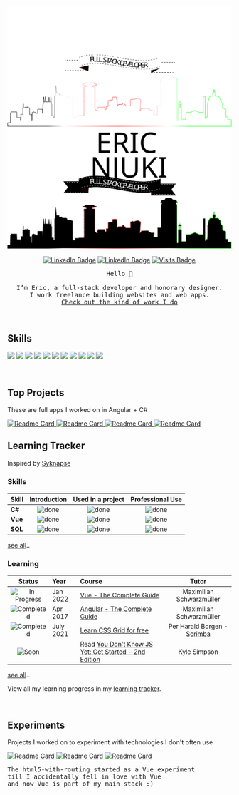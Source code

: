 <!-- 
- 👋 Hi, I’m @ericnjuki
- 👀 I’m interested in ...
- 🌱 I’m currently learning ...
- 💞️ I’m looking to collaborate on ...
- 📫 How to reach me ...
 -->

[![Eric's Github Banner - Dark](./assets/eric-readme-banner-light.svg#gh-dark-mode-only)](https://ericnjuki.com)
[![Eric's Github Banner - Light](./assets/eric-readme-banner-dark.svg#gh-light-mode-only)](https://ericnjuki.com)

<div align="center">

[![LinkedIn Badge](https://img.shields.io/badge/Portfolio-ericnjuki.com-black?style=flat&logo=data:image/png;base64,iVBORw0KGgoAAAANSUhEUgAAAAwAAAAKCAQAAAAqJXdxAAAAAmJLR0QA/4ePzL8AAACbSURBVAgdBcG/KoUBAMDR3yKjeABZ7i4DyWAweAF1RQxKklxvor4MFpvkIUwGV1kM8iqSf8c5lQNPNqvcObPlxUll3heOyiJuHfrzbSEjXFcZ46JcYZQVDFUusVYGrOUZkypTn2bLPt7yit0y48O0yjEes46hrOKyyoDljDCUCcZVbjDKgh+/9txiqZzi01zlzLtt5+6rbHiwU/9OTZHVZKBkVAAAAABJRU5ErkJggg==&logoColor=white&color=black)](https://ericnjuki.com)
[![LinkedIn Badge](https://img.shields.io/badge/LinkedIn-Profile-informational?style=flat&logo=linkedin&logoColor=white&color=black)](https://www.linkedin.com/in/ericnjuki/)
[![Visits Badge](https://badges.pufler.dev/visits/ericnjuki/ericnjuki?style=flat&logoColor=white&color=black)](https://ericnjuki.com)
</div>


<pre style="text-align: center;">
Hello 👋

I’m Eric, a full-stack developer and honorary designer.
I work freelance building websites and web apps.
<a href="https://ericnjuki.com">Check out the kind of work I do</a>
</pre>

<br>

## Skills
![](https://img.shields.io/badge/Lang-C%23-informational?style=flat&logo=c-sharp&logoColor=white&color=black)
![](https://img.shields.io/badge/Framework-.NET-informational?style=flat&logo=dotnet&logoColor=white&color=black)
![](https://img.shields.io/badge/Database-SQL%20Server-informational?style=flat&logo=microsoftsqlserver&logoColor=white&color=black)
![](https://img.shields.io/badge/Cloud-Azure-informational?style=flat&logo=microsoftazure&logoColor=white&color=black)
![](https://img.shields.io/badge/Lang-JavaScript-informational?style=flat&logo=javascript&logoColor=white&color=black)
![](https://img.shields.io/badge/Lang-TypeScript-informational?style=flat&logo=typescript&logoColor=white&color=black)
![](https://img.shields.io/badge/Framework-Vue-informational?style=flat&logo=vuedotjs&logoColor=white&color=black)
![](https://img.shields.io/badge/Framework-Angular-informational?style=flat&logo=angular&logoColor=white&color=black)
![](https://img.shields.io/badge/Lang-HTML-informational?style=flat&logo=html5&logoColor=white&color=black)
![](https://img.shields.io/badge/Lang-CSS-informational?style=flat&logo=css3&logoColor=white&color=black)
![](https://img.shields.io/badge/Lang-Sass-informational?style=flat&logo=sass&logoColor=white&color=black)

<br>

## Top Projects
<p>These are full apps I worked on in Angular + C#</p>
<a href="https://github.com/ericnjuki/shopassist">
<img src="https://github-readme-stats.vercel.app/api/pin/?username=ericnjuki&repo=shopassist&theme=dark&icon_color=fff&title_color=fff&hide_border=true" alt="Readme Card" />
</a>

<a href="https://github.com/ericnjuki/shopassist-api">
<img src="https://github-readme-stats.vercel.app/api/pin/?username=ericnjuki&repo=shopassist-api&theme=dark&icon_color=fff&title_color=fff&hide_border=true" alt="Readme Card" />
</a>

<a href="https://github.com/ericnjuki/wekezapp">
<img src="https://github-readme-stats.vercel.app/api/pin/?username=ericnjuki&repo=wekezapp&theme=dark&icon_color=fff&title_color=fff&hide_border=true" alt="Readme Card" />
</a>

<a href="https://github.com/ericnjuki/wekezapp-api">
<img src="https://github-readme-stats.vercel.app/api/pin/?username=ericnjuki&repo=wekezapp-api&theme=dark&icon_color=fff&title_color=fff&hide_border=true" alt="Readme Card" />
</a>

<br>

## Learning Tracker

Inspired by 
[Syknapse](https://github.com/Syknapse/My-Learning-Tracker)


[//]: # (Status images)

[Completed]: https://user-images.githubusercontent.com/29199184/32275438-8385f5c0-bf0b-11e7-9406-42265f71e2bd.png "Completed"
[In Progress]: https://user-images.githubusercontent.com/29199184/34462881-7305ddac-ee4d-11e7-9b57-589424820da4.png "In Progress"
[Soon]: https://user-images.githubusercontent.com/29199184/34462916-d5c37bd4-ee4d-11e7-9f4a-d57f2243281b.png "Soon"
[done]: https://user-images.githubusercontent.com/29199184/32275438-8385f5c0-bf0b-11e7-9406-42265f71e2bd.png "Done"

### Skills
|               Skill              | Introduction | Used in a project    | Professional Use |
|:-------------------------------- |:-----------------:|:----------------------:|:----------------:|
|**C#**                         | ![done][done]     | ![done][done]          | ![done][done]    |
|**Vue**                        | ![done][done]     | ![done][done]          | ![done][done]    |
|**SQL**                        | ![done][done]     | ![done][done]          | ![done][done]    |
[see all](https://github.com/ericnjuki/my-learning-tracker)..

### Learning
|            Status           |   Year     |                            Course                               |                   Tutor                     |
|:---------------------------:|:-----------|:----------------------------------------------------------------|:-------------------------------------------:|
| ![In Progress][In Progress] | Jan 2022   | [Vue - The Complete Guide]                                      | Maximilian Schwarzmüller                    |
| ![Completed][Completed]     | Apr 2017   | [Angular - The Complete Guide]                                  | Maximilian Schwarzmüller                    |
| ![Completed][Completed]     | July 2021  | [Learn CSS Grid for free]                                       | Per Harald Borgen - [Scrimba]               |
| ![Soon][Soon]               |            | Read [You Don't Know JS Yet: Get Started - 2nd Edition]         | Kyle Simpson                                |
[see all](https://github.com/ericnjuki/my-learning-tracker)..

[//]: # (Reference links to courses)

[Vue - The Complete Guide]: https://www.udemy.com/course/vuejs-2-the-complete-guide/
[Angular - The Complete Guide]: https://www.udemy.com/course/the-complete-guide-to-angular-2/
[You Don't Know JS Yet: Get Started - 2nd Edition]: https://github.com/getify/You-Dont-Know-JS/blob/2nd-ed/get-started/README.md
[Learn CSS Grid for free]: https://scrimba.com/learn/cssgrid

[Scrimba]: https://scrimba.com/
View all my learning progress in my [learning tracker](https://github.com/ericnjuki/my-learning-tracker).

<br>

## Experiments
<p>Projects I worked on to experiment with technologies I don't often use</p>
<a href="https://github.com/ericnjuki/html5-with-routing">
<img src="https://github-readme-stats.vercel.app/api/pin/?username=ericnjuki&repo=html5-with-routing&theme=dark&icon_color=fff&title_color=fff&hide_border=true" alt="Readme Card" />
</a>

<a href="https://github.com/ericnjuki/devclave">
<img src="https://github-readme-stats.vercel.app/api/pin/?username=ericnjuki&repo=devclave&theme=dark&icon_color=fff&title_color=fff&hide_border=true" alt="Readme Card" />
</a>

<a href="https://github.com/ericnjuki/moving-clouds-canvas">
<img src="https://github-readme-stats.vercel.app/api/pin/?username=ericnjuki&repo=moving-clouds-canvas&theme=dark&icon_color=fff&title_color=fff&hide_border=true" alt="Readme Card" />
</a>
<pre>
The html5-with-routing started as a Vue experiment
till I accidentally fell in love with Vue
and now Vue is part of my main stack :)
</pre>

<!---
ericnjuki/ericnjuki is a ✨ special ✨ repository because its `README.md` (this file) appears on your GitHub profile.
You can click the Preview link to take a look at your changes.
--->
